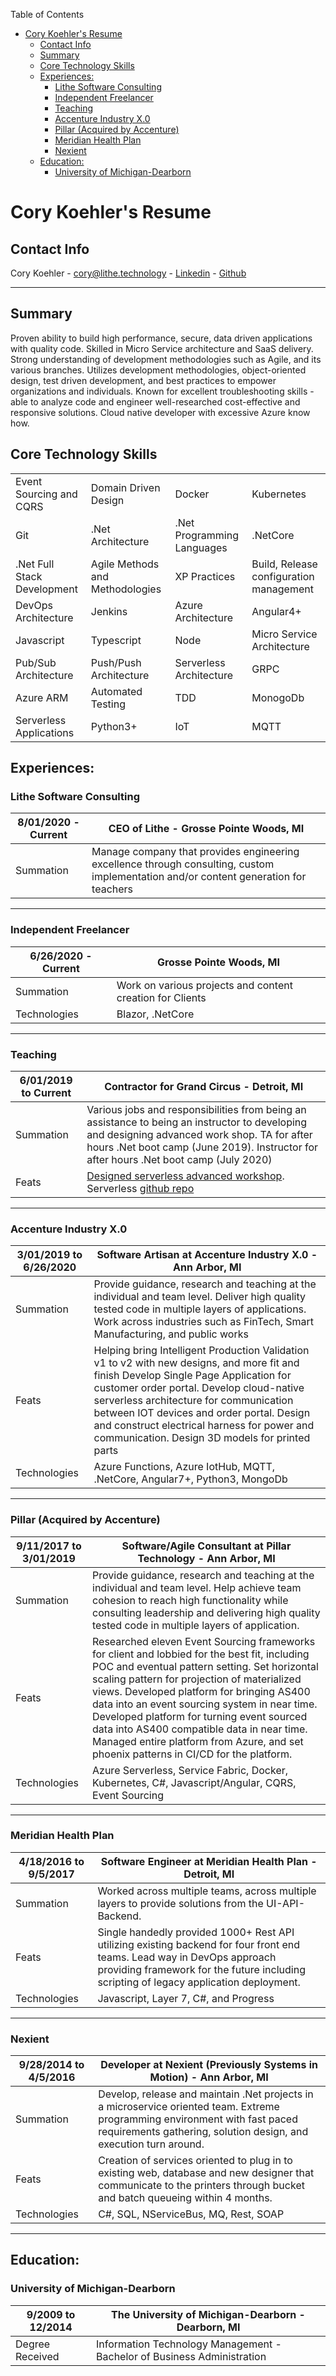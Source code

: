 Table of Contents
- [Cory Koehler's Resume](#cory-koehlers-resume)
  - [Contact Info](#contact-info)
  - [Summary](#summary)
  - [Core Technology Skills](#core-technology-skills)
  - [Experiences:](#experiences)
    - [Lithe Software Consulting](#lithe-software-consulting)
    - [Independent Freelancer](#independent-freelancer)
    - [Teaching](#teaching)
    - [Accenture Industry X.0](#accenture-industry-x0)
    - [Pillar (Acquired by Accenture)](#pillar-acquired-by-accenture)
    - [Meridian Health Plan](#meridian-health-plan)
    - [Nexient](#nexient)
  - [Education:](#education)
    - [University of Michigan-Dearborn](#university-of-michigan-dearborn)

# Cory Koehler's Resume 
## Contact Info
Cory Koehler - cory@lithe.technology - [Linkedin](https://www.linkedin.com/in/cory-koehler/) - [Github](https://github.com/CoryKoehler)

---

## Summary
Proven ability to build high performance, secure, data driven applications with quality code. Skilled in Micro Service architecture and SaaS delivery. Strong understanding of development methodologies such as Agile, and its various branches. Utilizes development methodologies, object-oriented design, test driven development, and best practices to empower organizations and individuals. Known for excellent troubleshooting skills - able to analyze code and engineer well-researched cost-effective and responsive solutions. Cloud native developer with excessive Azure know how.

## Core Technology Skills

| | |  |  |
|--|--|--|--|
| Event Sourcing and CQRS | Domain Driven Design | Docker | Kubernetes |
| Git | .Net Architecture | .Net Programming Languages | .NetCore |
| .Net Full Stack Development | Agile Methods and Methodologies | XP Practices | Build, Release configuration management | 
| DevOps Architecture | Jenkins | Azure Architecture | Angular4+ |
| Javascript | Typescript | Node | Micro Service Architecture |
| Pub/Sub Architecture | Push/Push Architecture | Serverless Architecture | GRPC |
| Azure ARM | Automated Testing | TDD | MonogoDb |
| Serverless Applications | Python3+ | IoT | MQTT


## Experiences:

### Lithe Software Consulting
8/01/2020 - Current | CEO of Lithe - Grosse Pointe Woods, MI |
|-|-|
| Summation | Manage company that provides engineering excellence through consulting, custom implementation and/or content generation for teachers

---

### Independent Freelancer
6/26/2020 - Current | Grosse Pointe Woods, MI |
|-|-|
| Summation | Work on various projects and content creation for Clients |
| Technologies | Blazor, .NetCore

---

### Teaching
| 6/01/2019 to Current | Contractor for Grand Circus - Detroit, MI |
|-|-|
| Summation | Various jobs and responsibilities from being an assistance to being an instructor to developing and designing advanced work shop. TA for after hours .Net boot camp (June 2019). Instructor for after hours .Net boot camp (July 2020) |
| Feats | [Designed serverless advanced workshop](https://www.eventbrite.com/e/learn-azure-serverless-programming-workshop-tickets-98017217135). Serverless [github repo](https://github.com/CoryKoehler/AzureFunctionWorkShop)

---

### Accenture Industry X.0
| 3/01/2019 to 6/26/2020 | Software Artisan at Accenture Industry X.0 - Ann Arbor, MI |
|-|-|
| Summation | Provide guidance, research and teaching at the individual and team level. Deliver high quality tested code in multiple layers of applications. Work across industries such as FinTech, Smart Manufacturing, and public works |
| Feats | Helping bring Intelligent Production Validation v1 to v2 with new designs, and more fit and finish Develop Single Page Application for customer order portal. Develop cloud-native serverless architecture for communication between IOT devices and order portal. Design and construct electrical harness for power and communication. Design 3D models for printed parts |
| Technologies | Azure Functions, Azure IotHub, MQTT, .NetCore, Angular7+, Python3, MongoDb     

---

### Pillar (Acquired by Accenture)
| 9/11/2017 to 3/01/2019 | Software/Agile Consultant at Pillar Technology - Ann Arbor, MI  |
|-|-|
| Summation | Provide guidance, research and teaching at the individual and team level. Help achieve team cohesion to reach high functionality while consulting leadership and delivering high quality tested code in multiple layers of application. |
| Feats | Researched eleven Event Sourcing frameworks for client and lobbied for the best fit, including POC and eventual pattern setting. Set horizontal scaling pattern for projection of materialized views. Developed platform for bringing AS400 data into an event sourcing system in near time. Developed platform for turning event sourced data into AS400 compatible data in near time. Managed entire platform from Azure, and set phoenix patterns in CI/CD for the platform. |
| Technologies | Azure Serverless, Service Fabric, Docker, Kubernetes, C#, Javascript/Angular, CQRS, Event Sourcing     

---

### Meridian Health Plan
| 4/18/2016 to 9/5/2017 | Software Engineer at Meridian Health Plan - Detroit, MI |
|-|-|
| Summation | Worked across multiple teams, across multiple layers to provide solutions from the UI-API-Backend. |
| Feats | Single handedly provided 1000+ Rest API utilizing existing backend for four front end teams. Lead way in DevOps approach providing framework for the future including scripting of legacy application deployment. |
| Technologies | Javascript, Layer 7, C#, and Progress |

---
### Nexient
| 9/28/2014 to 4/5/2016 | Developer at Nexient (Previously Systems in Motion) - Ann Arbor, MI |
|-|-|
| Summation | Develop, release and maintain .Net projects in a microservice oriented team. Extreme programming environment with fast paced requirements gathering, solution design, and execution turn around. |
| Feats | Creation of services oriented to plug in to existing web, database and new designer that communicate to the printers through bucket and batch queueing within 4 months. |
| Technologies | C#, SQL, NServiceBus, MQ, Rest, SOAP |

---
## Education:
### University of Michigan-Dearborn
| 9/2009 to 12/2014 | The University of Michigan-Dearborn - Dearborn, MI |
|-|-|
| Degree Received | Information Technology Management - Bachelor of Business Administration |

